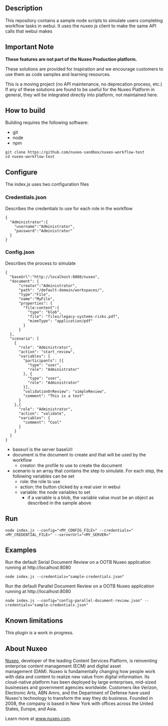 ## Description
This repository contains a sample node scripts to simulate users completing workflow tasks in webui. It uses the nuxeo js client to make the same API calls that webui makes

## Important Note

**These features are not part of the Nuxeo Production platform.**

These solutions are provided for inspiration and we encourage customers to use them as code samples and learning resources.

This is a moving project (no API maintenance, no deprecation process, etc.) If any of these solutions are found to be useful for the Nuxeo Platform in general, they will be integrated directly into platform, not maintained here.

## How to build
Building requires the following software:
- git
- node
- npm

```
git clone https://github.com/nuxeo-sandbox/nuxeo-workflow-test
cd nuxeo-workflow-test
```

## Configure
The index.js uses two configuration files

### Credentials.json
Describes the credentials to use for each role in the workflow
```
{
  "Administrator":{
    "username":"Administrator",
    "password":"Administrator"
  }
}

```


### Config.json
Describes the process to simulate

```
{
  "baseUrl":"http://localhost:8080/nuxeo",
  "document": {
      "creator":"Administrator",
      "path": "/default-domain/workspaces/",
      "type":"File",
      "name":"MyFile",
      "properties": {
        "file:content":{
          "type": "blob",
          "file": "files/legacy-systems-risks.pdf",
          "mimeType": "application/pdf"
        }
      }
  },
  "scenario": [
    {
      "role": "Administrator",
      "action": "start_review",
      "variables": {
        "participants": [{
          "type": "user",
          "role": "Administrator"
        }, {
          "type": "user",
          "role": "Administrator"
        }],
        "validationOrReview": "simpleReview",
        "comment": "This is a test"
      }
    },{
      "role": "Administrator",
      "action": "validate",
      "variables": {
        "comment": "Cool"
      }
    }
  ]
}
```

- baseurl is the server baseUrl
- document is the document to create and that will be used by the workflow
  - creator: the profile to use to create the document
- scenario is an array that contains the step to simulate. For each step, the following variables can be set
  - role: the role to use
  - action: the button clicked by a real user in webui
  - variable: the node variables to set
    - if a variable is a blob, the variable value must be an object as described in the sample above

## Run

```
node index.js --config="<MY_CONFIG_FILE>" --credentials="<MY_CREDENTIAL_FILE>" --serverUrl="<MY_SERVER>"
```

## Examples

Run the default Serial Document Review on a OOTB Nuxeo application running at http://localhost:8080
```
node index.js --credentials="sample-credentials.json"
```

Run the default Parallel Document Review on a OOTB Nuxeo application running at http://localhost:8080
```
node index.js --config="config-parallel-document-review.json" --credentials="sample-credentials.json"
```

## Known limitations
This plugin is a work in progress.

## About Nuxeo
[Nuxeo](www.nuxeo.com), developer of the leading Content Services Platform, is reinventing enterprise content management (ECM) and digital asset management (DAM). Nuxeo is fundamentally changing how people work with data and content to realize new value from digital information. Its cloud-native platform has been deployed by large enterprises, mid-sized businesses and government agencies worldwide. Customers like Verizon, Electronic Arts, ABN Amro, and the Department of Defense have used Nuxeo's technology to transform the way they do business. Founded in 2008, the company is based in New York with offices across the United States, Europe, and Asia.

Learn more at www.nuxeo.com.
